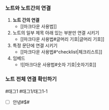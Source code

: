 ### 노트와 노트간의 연결
1. **노트 간의 연결**
	- [[마크다운 사용법]]
2. 노트의 일부 제목 아래 있는 부분만 연결 시키기 
	- [[마크다운 사용법#글머리 기호|글머리 기호]]
3. 특정 문단에 연결 시키기
	- [[마크다운 사용법#^checklist|체크리스트]]
4. 임베드
	- ![[마크다운 사용법#숫자 기호|숫자기호]]

### 노트 전체 연결 확인하기
#태그1
#태그1/태그1-1

- [ ] 안녕#$#